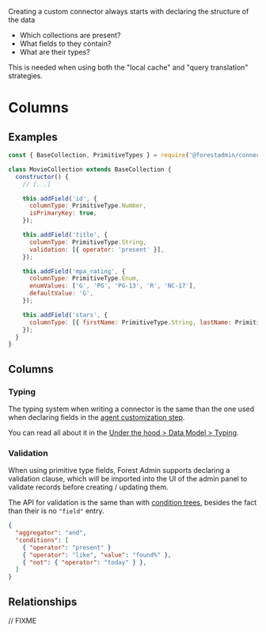 Creating a custom connector always starts with declaring the structure of the data

- Which collections are present?
- What fields to they contain?
- What are their types?

This is needed when using both the "local cache" and "query translation" strategies.

# Columns

## Examples

```javascript
const { BaseCollection, PrimitiveTypes } = require('@forestadmin/connector-toolkit');

class MovieCollection extends BaseCollection {
  constructor() {
    // [...]

    this.addField('id', {
      columnType: PrimitiveType.Number,
      isPrimaryKey: true,
    });

    this.addField('title', {
      columnType: PrimitiveType.String,
      validation: [{ operator: 'present' }],
    });

    this.addField('mpa_rating', {
      columnType: PrimitiveType.Enum,
      enumValues: ['G', 'PG', 'PG-13', 'R', 'NC-17'],
      defaultValue: 'G',
    });

    this.addField('stars', {
      columnType: [{ firstName: PrimitiveType.String, lastName: PrimitiveType.String }],
    });
  }
}
```

## Columns

### Typing

The typing system when writing a connector is the same than the one used when declaring fields in the [agent customization step](../../agent-customization/fields.md).

You can read all about it in the [Under the hood > Data Model > Typing](../../under-the-hood/data-model/typing.md).

### Validation

When using primitive type fields, Forest Admin supports declaring a validation clause, which will be imported into the UI of the admin panel to validate records before creating / updating them.

The API for validation is the same than with [condition trees](../custom/query-translation/filters.md#condition-trees), besides the fact than their is no `"field"` entry.

```json
{
  "aggregator": "and",
  "conditions": [
    { "operator": "present" }
    { "operator": "like", "value": "found%" },
    { "not": { "operator": "today" } },
  ]
}
```

## Relationships

// FIXME
